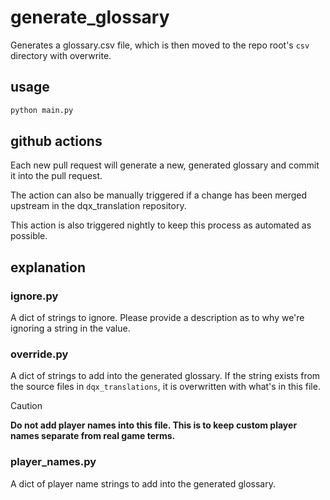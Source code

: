 # generate_glossary

Generates a glossary.csv file, which is then moved to the repo root's `csv` directory with overwrite.

## usage

```sh
python main.py
```

## github actions

Each new pull request will generate a new, generated glossary and commit it into the pull request.

The action can also be manually triggered if a change has been merged upstream in the dqx_translation repository.

This action is also triggered nightly to keep this process as automated as possible.

## explanation

### ignore.py

A dict of strings to ignore. Please provide a description as to why we're ignoring a string in the value.

### override.py

A dict of strings to add into the generated glossary. If the string exists from the source files in `dqx_translations`, it is overwritten with what's in this file.

> [!CAUTION]
> **Do not add player names into this file. This is to keep custom player names separate from real game terms.**

### player_names.py

A dict of player name strings to add into the generated glossary. 